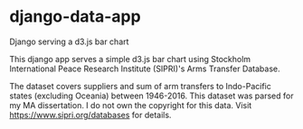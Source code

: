 # django-data-app
Django serving a d3.js bar chart 

This django app serves a simple d3.js bar chart using Stockholm International Peace Research Institute (SIPRI)'s Arms Transfer Database.

The dataset covers suppliers and sum of arm transfers to Indo-Pacific states (excluding Oceania) between 1946-2016. This dataset was parsed for my MA dissertation.
I do not own the copyright for this data. Visit https://www.sipri.org/databases for details.   
